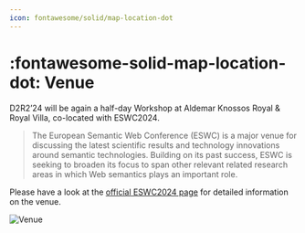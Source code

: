 ```yaml
---
icon: fontawesome/solid/map-location-dot
---
```

# :fontawesome-solid-map-location-dot: Venue

D2R2’24 will be again a half-day Workshop at Aldemar Knossos Royal & Royal Villa, co-located with ESWC2024.

> The European Semantic Web Conference (ESWC) is a major venue for discussing the latest scientific results and technology innovations around semantic technologies. Building on its past success, ESWC is seeking to broaden its focus to span other relevant related research areas in which Web semantics plays an important role.

Please have a look at the [official ESWC2024 page](https://2024.eswc-conferences.org/conference-venue/) for detailed information on the venue.

![Venue](https://2024.eswc-conferences.org/wp-content/uploads/2023/05/n4afgy-1536x1001.jpg)

